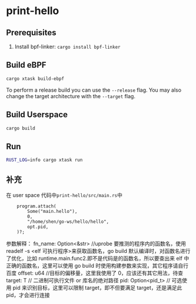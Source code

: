 # print-hello

## Prerequisites

1. Install bpf-linker: `cargo install bpf-linker`

## Build eBPF

```bash
cargo xtask build-ebpf
```

To perform a release build you can use the `--release` flag.
You may also change the target architecture with the `--target` flag.

## Build Userspace

```bash
cargo build
```

## Run

```bash
RUST_LOG=info cargo xtask run
```

## 补充

在 user space 代码中`print-hello/src/main.rs`中

```
    program.attach(
        Some("main.hello"),
        0,
        "/home/shen/go-ws/hello/hello",
        opt.pid,
    )?;
```

参数解释：
fn_name: Option<&str> //uprobe 要推测的程序内的函数名，使用 readelf -s <elf 可执行程序>来获取函数名，go build 默认编译时，对函数名进行了优化，比如 runtime.main.func2.即不是代码是的函数名，所以要查出来 elf 中正确的函数名，这里可以使用 go build 时使用构建参数来实现，其它程序请自行百度
offset: u64 //目标的偏移量，这里我使用了 0，应该还有其它用法，待查
target: T // 二进制可执行文件 or 库名的绝对路径
pid: Option<pid_t> // 可选使用 pid 来识别目标，这里可以限制 target，即不但要满足 target，还是满足此 pid，才会进行连接
